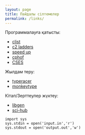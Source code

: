 ```yaml
---
layout: page
title: Пайдалы сілтемелер
permalink: /links/
---
```


Программалауға қатысты:
- [clist](https://clist.by/coder/Uzdik/)
- [c2 ladders](https://c2-ladders-juol.onrender.com/)
- [speed up](https://flykiller.github.io/performance%20tricks)
- [cphof](https://cphof.org/profile/topcoder:nazarbek)
- [CSES](https://cses.fi/problemset/list/)

Жылдам теру:
- [typeracer](https://play.typeracer.com)
- [monkeytype](https://monkeytype.com)

Кітап/Зерттеулер жүктеу:
- [libgen](https://libgen.rs/search.php?req=%D0%91%D0%BE%D0%B3%D0%B0%D1%82%D1%8B%D0%B9+%D0%BF%D0%B0%D0%BF%D0%B0%2C+%D0%B1%D0%B5%D0%B4%D0%BD%D1%8B%D0%B9+%D0%BF%D0%B0%D0%BF%D0%B0&lg_topic=libgen&open=0&view=simple&res=25&phrase=1&column=def)
- [sci-hub](https://sci-hub.st/10.1016/j.patrec.2011.11.004)

```
import sys
sys.stdin = open('input.in','r')
sys.stdout = open('output.out','w')
```
